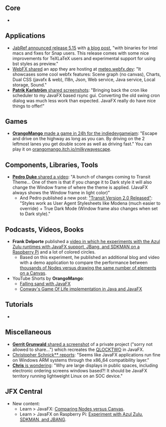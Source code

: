 ## Core

* 

## Applications

* [JabRef announced release 5.15](https://foojay.social/@jabref/112797436287631234) with [a blog post](https://blog.jabref.org/2024/07/16/JabRef5-15/), "with binaries for Intel macs and fixes for Snap users. This release comes with some nice improvements for TeXLaTeX users and experimental support for using bst styles as preview."
* [WebFX shared](https://x.com/WebFXProject/status/1815417115161121078) an app they are hosting at [meteo.webfx.dev](https://meteo.webfx.dev): "It showcases some cool webfx features: Scene graph (no canvas), Charts, Dual CSS (javafx & web), I18n, Json, Web service, Java service, Local storage, Sound."
* [**Patrik Karlström** shared screenshots](https://x.com/PatrikKarlstrom/status/1816016154852299111): "Bringing back the cron like scheduler to my JavaFX based rsync gui. Converting the old swing cron dialog was much less work than expected. JavaFX really do have nice things to offer!"

## Games

* [**OrangoMango** made a game in 24h for the indiedevgamejam](https://x.com/orango_mango/status/1812950078665204134): "Escape and drive on the highway as long as you can. By driving on the 2 leftmost lanes you get double score as well as driving fast." You can play it on [orangomango.itch.io/milkywayescape](https://orangomango.itch.io/milkywayescape).

## Components, Libraries, Tools

* [**Pedro Duke** shared a video](https://x.com/P_Duke/status/1815390389974503934): "A bunch of changes coming to Transit Theme... One of them is that if you change it to Dark style it will also change the Window frame of where the theme is applied. (JavaFX always shows the Window frame in light color)"
  * And Pedro published a new post: ["Transit Version 2.0 Released"](https://pixelduke.com/2024/07/24/transit-version-2-0-released/): "Styles work as User Agent Stylesheets like Modena (much easier to override) + True Dark Mode (Window frame also changes when set to Dark style)."

## Podcasts, Videos, Books

* **Frank Delporte** published a [video in which he experiments with the Azul Zulu runtimes with JavaFX support, JBang, and SDKMAN on a Raspberry Pi](https://www.youtube.com/watch?v=XhDQvkcYJ88)  and a lot of colored circles.
  * Based on this experiment, he published an additional blog and video with a demo application to compare the performance between [thousands of Nodes versus drawing the same number of elements on a Canvas](https://webtechie.be/post/2024-07-22-javafx-nodes-versus-canvas/).
* YouTube Shorts by **OrangoMango**:
  * [Falling sand with JavaFX](https://www.youtube.com/shorts/2T3UNo5EVXg)
  * [Conway's Game Of Life implementation in Java and JavaFX](https://www.youtube.com/shorts/iaOnGQj86lQ)

## Tutorials

*

## Miscellaneous

* [**Gerrit Grunwald** shared a screenshot](https://x.com/hansolo_/status/1813616079769686335) of a private project ("sorry not allowed to share...") which recreates the [QLOCKTWO](https://www.qlocktwo.com/en-be/) in JavaFX.
* [Christopher Schnick** reports](https://x.com/crschnick/status/1814024272295178515): "Seems like JavaFX applications run fine on Windows ARM systems through the x86_64 compatibility layer."
* [**Chris** is wondering](https://x.com/cbm64/status/1815503568897540159): "Why are large displays in public spaces, including electronic ordering screens windows based?! It should be JavaFX territory running lightweight Linux on an SOC device."

## JFX Central

* New content:
  * Learn > JavaFX: [Comparing Nodes versus
    Canvas](https://www.jfx-central.com/learn-javafx/nodes-versus-canvas).
  * Learn > JavaFX on Raspberry Pi: [Experiment with Azul Zulu, SDKMAN, and JBANG](https://www.jfx-central.com/learn-raspberrypi/zulu-sdkman-jbang). 
